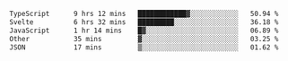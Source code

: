 <!--START_SECTION:waka-->

```txt
TypeScript      9 hrs 12 mins   ████████████▓░░░░░░░░░░░░   50.94 %
Svelte          6 hrs 32 mins   █████████░░░░░░░░░░░░░░░░   36.18 %
JavaScript      1 hr 14 mins    █▓░░░░░░░░░░░░░░░░░░░░░░░   06.89 %
Other           35 mins         ▓░░░░░░░░░░░░░░░░░░░░░░░░   03.25 %
JSON            17 mins         ▒░░░░░░░░░░░░░░░░░░░░░░░░   01.62 %
```

<!--END_SECTION:waka-->

